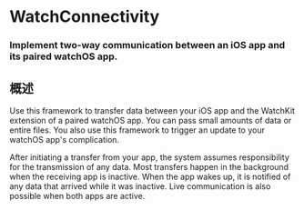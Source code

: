 # WatchConnectivity
### Implement two-way communication between an iOS app and its paired watchOS app.
## 概述
Use this framework to transfer data between your iOS app and the WatchKit extension of a paired watchOS app. You can pass small amounts of data or entire files. You also use this framework to trigger an update to your watchOS app's complication.

After initiating a transfer from your app, the system assumes responsibility for the transmission of any data. Most transfers happen in the background when the receiving app is inactive. When the app wakes up, it is notified of any data that arrived while it was inactive. Live communication is also possible when both apps are active.
